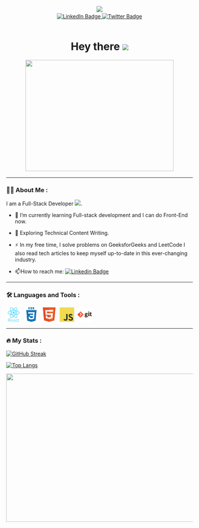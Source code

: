 <div id="header" align="center">
  <img src="https://media.giphy.com/media/UUBYepX4WSiNFf8GOT/giphy.gif" width="100"/>
</div>

<div id="badges" align="center">
  <a href="https://www.linkedin.com/in/hatimdev/">
    <img src="https://img.shields.io/badge/LinkedIn-blue?style=for-the-badge&logo=linkedin&logoColor=white" alt="LinkedIn Badge"/>
  </a>
  <a href="https://twitter.com/HatimDev">
    <img src="https://img.shields.io/badge/Twitter-blue?style=for-the-badge&logo=twitter&logoColor=white" alt="Twitter Badge"/>
  </a>
</div>
<div id='badges' align="center">
<img src="https://komarev.com/ghpvc/?username=HatimDev-HE&style=flat-square&color=blue" alt=""/>
</div>


<h1 align='center'>
  Hey there
  <img src="https://media.giphy.com/media/hvRJCLFzcasrR4ia7z/giphy.gif" width="30px"/>
</h1>

<div align="center">
  <img src="https://media.giphy.com/media/fAcQ7d1Hnx2XlY6SMe/giphy.gif" width="400" height="300"/>
</div>


---

### :man_technologist: About Me :

I am a Full-Stack Developer <img src="https://media.giphy.com/media/WUlplcMpOCEmTGBtBW/giphy.gif" width="30">.

- :telescope: I’m currently learning Full-stack development and I can do Front-End now.

- :seedling: Exploring Technical Content Writing.

- :zap: In my free time, I solve problems on GeeksforGeeks and LeetCode I also read tech articles to keep myself up-to-date in this ever-changing industry.

- :mailbox:How to reach me: [![Linkedin Badge](https://img.shields.io/badge/LinkedIn-blue?style=for-the-badge&logo=linkedin&logoColor=white)](https://www.linkedin.com/in/hatimdev/)

---

### :hammer_and_wrench: Languages and Tools :
<div>
  <img src="https://github.com/devicons/devicon/blob/master/icons/react/react-original-wordmark.svg" title="React" alt="React" width="40" height="40"/>&nbsp;
  <img src="https://github.com/devicons/devicon/blob/master/icons/css3/css3-plain-wordmark.svg"  title="CSS3" alt="CSS" width="40" height="40"/>&nbsp;
  <img src="https://github.com/devicons/devicon/blob/master/icons/html5/html5-original.svg" title="HTML5" alt="HTML" width="40" height="40"/>&nbsp;
  <img src="https://github.com/devicons/devicon/blob/master/icons/javascript/javascript-original.svg" title="JavaScript" alt="JavaScript" width="40" height="40"/>&nbsp;
  <img src="https://github.com/devicons/devicon/blob/master/icons/git/git-original-wordmark.svg" title="Git" **alt="Git" width="40" height="40"/>
  </div>
  
  ---

### :fire: My Stats :
[![GitHub Streak](http://github-readme-streak-stats.herokuapp.com?user=HatimDev-HE&theme=dark&background=000000)](https://git.io/streak-stats)

[![Top Langs](https://github-readme-stats.vercel.app/api/top-langs/?username=HatimDev-HE&layout=compact&theme=vision-friendly-dark)](https://github.com/anuraghazra/github-readme-stats)




<div id="footer" align="center">
  <img src="https://media.giphy.com/media/M2qsPkGFBWFs9vNhI7/giphy.gif" width="600" height="400"/>
</div>
